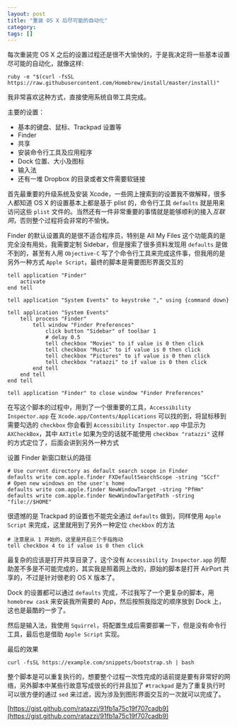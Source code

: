 ```yaml
---
layout: post
title: "重装 OS X 后尽可能的自动化"
category:
tags: []
---
```


每次重装完 OS X 之后的设置过程还是很不大愉快的，于是我决定将一些基本设置尽可能的自动化，就像这样:

    ruby -e "$(curl -fsSL https://raw.githubusercontent.com/Homebrew/install/master/install)"

我非常喜欢这种方式，直接使用系统自带工具完成。

主要的设置：

* 基本的键盘、鼠标、Trackpad 设置等
* Finder
* 共享
* 安装命令行工具及应用程序
* Dock 位置、大小及图标
* 输入法
* 还有一堆 Dropbox 的目录或者文件需要软链接

首先最重要的升级系统及安装 Xcode，一些网上搜索到的设置我不做解释，很多人都知道 OS X 的设置基本上都是基于 plist 的，命令行工具 `defaults` 就是用来访问这些 `plist` 文件的。当然还有一件非常重要的事情就是能够顺利的接入*互联网*，否则整个过程将会非常的不愉快。

Finder 的默认设置真的是很不适合程序员，特别是 All My Files 这个功能真的是完全没有用处，我需要定制 Sidebar，但是搜索了很多资料发现用 `defaults` 是做不到的，甚至有人用 `Objective-C` 写了个命令行工具来完成这件事，但我用的是另外一种方式 `Apple Script`，最终的脚本是需要图形界面交互的

	tell application "Finder"
        activate
    end tell

    tell application "System Events" to keystroke "," using {command down}

    tell application "System Events"
        tell process "Finder"
            tell window "Finder Preferences"
                click button "Sidebar" of toolbar 1
                # delay 0.5
                tell checkbox "Movies" to if value is 0 then click
                tell checkbox "Music" to if value is 0 then click
                tell checkbox "Pictures" to if value is 0 then click
                tell checkbox "ratazzi" to if value is 0 then click
            end tell
        end tell
    end tell

    tell application "Finder" to close window "Finder Preferences"

在写这个脚本的过程中，用到了一个很重要的工具，`Accessibility Inspector.app` 在 `Xcode.app/Contents/Applications` 可以找的到，将鼠标移到需要勾选的 `checkbox` 你会看到 `Accessibility Inspector.app` 中显示为 `AXCheckBox`，其中 `AXTitle` 如果为空的话就不能使用 `checkbox "ratazzi"` 这样的方式定位了，后面会讲到另外一种方式

设置 Finder 新窗口默认的路径

	# Use current directory as default search scope in Finder
	defaults write com.apple.finder FXDefaultSearchScope -string "SCcf"
	# Open new windows on the user's home
	defaults write com.apple.finder NewWindowTarget -string "PfHm"
	defaults write com.apple.finder NewWindowTargetPath -string "file://$HOME"
	
很遗憾的是 Trackpad 的设置也不能完全通过 `defaults` 做到，同样使用 `Apple Script` 来完成，这里就用到了另外一种定位 `checkbox` 的方法

	# 注意是从 1 开始的，这里是开启三个手指拖动
	tell checkbox 4 to if value is 0 then click

最复杂的应该是打开共享目录了，这个没有 `Accessibility Inspector.app` 的帮助差不多是不可能完成的，其实我是照着网上改的，原始的脚本是打开 AirPort 共享的，不过是针对很老的 OS X 版本了。

Dock 的设置都可以通过 `defaults` 完成，不过我写了一个更复杂的脚本，用 `homebrew cask` 来安装我所需要的 App，然后按照我指定的顺序放到 Dock 上，这也是最酷的一步了。

然后是输入法，我使用 `Squirrel`，将配置生成后需要部署一下，但是没有命令行工具，最后也是借助 `Apple Script` 实现。

最后的效果

	curl -fsSL https://example.com/snippets/bootstrap.sh | bash

整个脚本是可以重复执行的，想要整个过程一次性完成的话前提是要有非常好的网络，另外脚本中某些行故意写成很长的行并且加了 `#trackpad` 是为了重复执行时可以很方便的通过 `sed` 来过滤，因为涉及到图形界面交互的一次就可以完成了。

[https://gist.github.com/ratazzi/91fb1a75c19f707cadb9](https://gist.github.com/ratazzi/91fb1a75c19f707cadb9)
